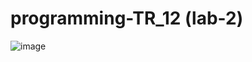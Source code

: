 # programming-TR_12 (lab-2)
![image](https://github.com/Reckven/Programming-TR_12/assets/131643668/b7a4fc23-0f8b-4036-80bd-70cd59398d40)
